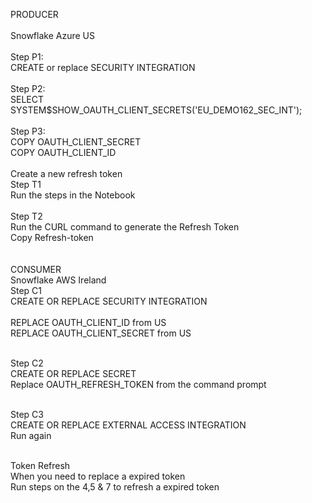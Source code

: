 PRODUCER <br>
<br>
Snowflake Azure US<br>
<br>
Step P1:<br>
CREATE or replace SECURITY INTEGRATION <br>
<br>
Step P2:<br>
SELECT SYSTEM$SHOW_OAUTH_CLIENT_SECRETS('EU_DEMO162_SEC_INT');<br>
<br>
Step P3:<br>
COPY OAUTH_CLIENT_SECRET<br> 
COPY OAUTH_CLIENT_ID<br>
<br>
Create a new refresh token<br>
Step T1 <br>
Run the steps in the Notebook<br>
<br>
Step T2<br> 
Run the CURL command to generate the Refresh Token<br>
Copy Refresh-token<br>
<br>
<br>CONSUMER
<br>Snowflake AWS Ireland
<br>Step C1
<br>CREATE OR REPLACE SECURITY INTEGRATION 
<br>
<br>REPLACE OAUTH_CLIENT_ID from US
<br>REPLACE OAUTH_CLIENT_SECRET from US

<br>Step  C2
<br>CREATE OR REPLACE SECRET
<br>Replace OAUTH_REFRESH_TOKEN from the command prompt

<br>Step C3
<br>CREATE OR REPLACE EXTERNAL ACCESS INTEGRATION
<br>Run again

<br>Token Refresh
<br>When you need to replace a expired token
<br>Run steps on the 4,5 & 7 to refresh a expired token
